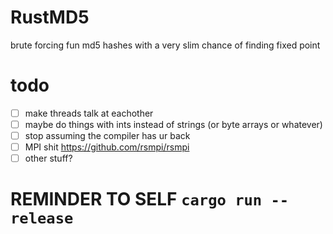 # RustMD5
brute forcing fun md5 hashes with a very slim chance of finding fixed point

# todo

- [ ] make threads talk at eachother
- [ ] maybe do things with ints instead of strings (or byte arrays or whatever)
- [ ] stop assuming the compiler has ur back
- [ ] MPI shit https://github.com/rsmpi/rsmpi
- [ ] other stuff?

# REMINDER TO SELF ``cargo run --release``